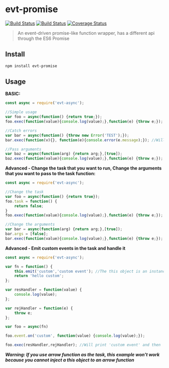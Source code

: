 # evt-promise
[![Build Status](https://dev.azure.com/ksryy/evt-async/_apis/build/status/KsRyY.evt-async?branchName=master)](https://dev.azure.com/ksryy/evt-async/_build/latest?definitionId=1&branchName=master) [![Build Status](https://travis-ci.com/KsRyY/evt-async.svg?branch=master)](https://travis-ci.com/KsRyY/evt-async) [![Coverage Status](https://coveralls.io/repos/github/KsRyY/evt-async/badge.svg?branch=master)](https://coveralls.io/github/KsRyY/evt-async?branch=master)

> An event-driven promise-like function wrapper, has a different api through the ES6 Promise

## Install

``` bash
npm install evt-promise
```

## Usage

**BASIC:**
``` javascript
const async = require('evt-async');

//Simple usage
var foo = async(function() {return true;});
foo.exec(function(value){console.log(value);},function(e) {throw e;}); //Will print true

//Catch errors
var bar = async(function() {throw new Error('TEST');});
bar.exec(function(v){}, function(e){console.error(e.message);}); //Will print 'TEST' at stderr

//Pass arguments
var baz = async(function(arg) {return arg;},[true]);
baz.exec(function(value){console.log(value);},function(e) {throw e;}); //Will print true
```

**Advanced - Change the task that you want to run, Change the arguments that you want to pass to the task function:**
``` javascript
const async = require('evt-async');

//Change the task
var foo = async(function() {return true});
foo.task = function() {
	return false;
}
foo.exec(function(value){console.log(value);},function(e) {throw e;}); //Will print false, not true

//Change the arguments
var bar = async(function(arg) {return arg;},[true]);
bar.args = [false];
bar.exec(function(value){console.log(value);},function(e) {throw e;}); //Will print false not true
```

**Advanced - Emit custom events in the task and handle it**
``` javascript
const async = require('evt-async');

var fn = function() {
	this.emit('custom','custom event'); //The this object is an instance of eventemitter2, injected by the apply() function
	return 'hello custom';
};

var resHandler = function(value) {
	console.log(value);
};

var rejHandler = function(e) {
	throw e;
};

var foo = async(fn)

foo.event.on('custom', function(value) {console.log(value);});

foo.exec(resHandler,rejHandler); //Will print 'custom event' and then 'hello coustom'
```
***Warning: If you use arrow function as the task, this example won't work because you cannot inject a this object to an arrow function***
